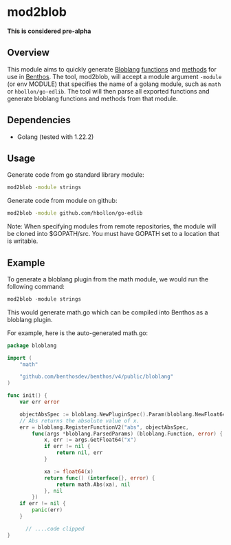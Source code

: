 # mod2blob

**This is considered pre-alpha**

## Overview
This module aims to quickly generate [Bloblang](https://www.benthos.dev/docs/guides/bloblang/about/) [functions](https://www.benthos.dev/docs/guides/bloblang/functions) and [methods](https://www.benthos.dev/docs/guides/bloblang/methods) for use in [Benthos](https://www.benthos.dev). The tool, mod2blob, will accept a module argument `-module` (or env MODULE) that specifies the name of a golang module, such as `math` or `hbollon/go-edlib`. The tool will then parse all exported functions and generate bloblang functions and methods from that module.

## Dependencies

* Golang (tested with 1.22.2)

## Usage

Generate code from go standard library module:
```bash
mod2blob -module strings
```

Generate code from module on github:
```bash
mod2blob -module github.com/hbollon/go-edlib
```

Note: When specifying modules from remote repositories, the module will be cloned into $GOPATH/src.  You must have GOPATH set to a location that is writable.


## Example

To generate a bloblang plugin from the math module, we would run the following command:
```go
mod2blob -module strings
```

This would generate math.go which can be compiled into Benthos as a bloblang plugin.

For example, here is the auto-generated math.go:

```go
package bloblang

import (
	"math"

	"github.com/benthosdev/benthos/v4/public/bloblang"
)

func init() {
	var err error

	objectAbsSpec := bloblang.NewPluginSpec().Param(bloblang.NewFloat64Param("x"))
	// Abs returns the absolute value of x.
	err = bloblang.RegisterFunctionV2("abs", objectAbsSpec,
		func(args *bloblang.ParsedParams) (bloblang.Function, error) {
			x, err := args.GetFloat64("x")
			if err != nil {
				return nil, err
			}

			xa := float64(x)
			return func() (interface{}, error) {
				return math.Abs(xa), nil
			}, nil
		})
	if err != nil {
		panic(err)
	}

      // ....code clipped
}
```
